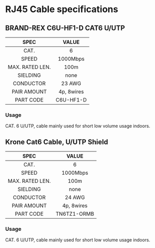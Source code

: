 # RJ45 Cable specifications

## BRAND-REX C6U-HF1-D CAT6 U/UTP

| SPEC | VALUE |
|:---:|:---:|
| CAT. | 6 |
| SPEED | 1000Mbps |
| MAX. RATED LEN. | 100m |
| SIELDING | none |
| CONDUCTOR | 23 AWG |
| PAIR AMOUNT | 4p, 8wires |
| PART CODE | C6U-HF1-D |

### Usage
CAT. 6 U/UTP, cable mainly used for short low volume usage indoors.


## Krone Cat6 Cable, U/UTP Shield

| SPEC | VALUE |
|:---:|:---:|
| CAT. | 6 |
| SPEED | 1000Mbps |
| MAX. RATED LEN. | 100m |
| SIELDING | none |
| CONDUCTOR | 24 AWG |
| PAIR AMOUNT | 4p, 8wires |
| PART CODE | TN6TZ1-ORMB |

### Usage
CAT. 6 U/UTP, cable mainly used for short low volume usage indoors.
